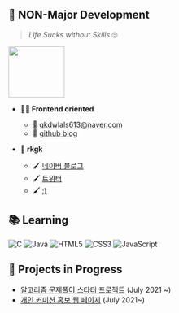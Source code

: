 ## 🐏 NON-Major Development
> *Life Sucks without Skills* 🙄

<p align="left"><img src="https://user-images.githubusercontent.com/77262012/126252543-d68d67e3-e3c6-44ce-89d1-cfb54d181180.gif" height="100" width="110"></p>

- **🙋‍♀️ Frontend oriented**   
    - 📧 qkdwlals613@naver.com   
    - 📝 [github blog](http://REEENG9.github.io/)   

- **🎨 rkgk**   
    - 🖌 [네이버 블로그](http://blog.naver.com/qkdwlals613)   
    - 🖌 [트위터](https://twitter.com/brlamb_04)   
    - 🖌 [:)](https://scratch.mit.edu/projects/473178997)   



##  📚 Learning
<img alt="C" src="https://img.shields.io/badge/c-F78181.svg?&style=for-the-badge&logo=c&logoColor=white"/>

<img alt="Java" src="https://img.shields.io/badge/java-FEDA47.svg?&style=for-the-badge&logo=java&logoColor=white"/>

<img alt="HTML5" src="https://img.shields.io/badge/HTML5-B1E07E.svg?&style=for-the-badge&logo=HTML5&logoColor=white"/>

<img alt="CSS3" src="https://img.shields.io/badge/CSS3-59B3E3.svg?&style=for-the-badge&logo=CSS3&logoColor=white"/>

<img alt="JavaScript" src="https://img.shields.io/badge/JavaScript-D19CE2?&style=for-the-badge&logo=JavaScript&logoColor=white"/>

## 📢 Projects in Progress
- [알고리즘 문제풀이 스타터 프로젝트](https://github.com/REEENG9/algorithm_study) (July 2021 ~)
- [개인 커미션 홍보 웹 페이지](#) (July 2021~) 
